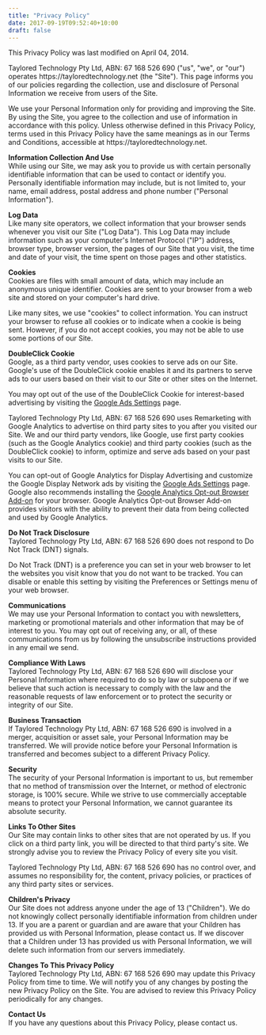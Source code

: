 ```yaml
---
title: "Privacy Policy"
date: 2017-09-19T09:52:40+10:00
draft: false
---
```


<p>This Privacy Policy was last modified on April 04, 2014.</p>
<p>Taylored Technology Pty Ltd, ABN: 67 168 526 690 ("us", "we", or "our") operates https://tayloredtechnology.net (the "Site"). This page informs you of our policies regarding the collection, use and disclosure of Personal Information we receive from users of the Site.</p>
<p>We use your Personal Information only for providing and improving the Site. By using the Site, you agree to the collection and use of information in accordance with this policy. Unless otherwise defined in this Privacy Policy, terms used in this Privacy Policy have the same meanings as in our Terms and Conditions, accessible at https://tayloredtechnology.net.</p>

<p><strong>Information Collection And Use</strong><br />While using our Site, we may ask you to provide us with certain personally identifiable information that can be used to contact or identify you. Personally identifiable information may include, but is not limited to, your name, email address, postal address and phone number ("Personal Information").</p>

<p><strong>Log Data</strong><br />Like many site operators, we collect information that your browser sends whenever you visit our Site ("Log Data"). This Log Data may include information such as your computer's Internet Protocol ("IP") address, browser type, browser version, the pages of our Site that you visit, the time and date of your visit, the time spent on those pages and other statistics.</p>

<p><strong>Cookies</strong><br />Cookies are files with small amount of data, which may include an anonymous unique identifier. Cookies are sent to your browser from a web site and stored on your computer's hard drive.</p>
<p>Like many sites, we use "cookies" to collect information. You can instruct your browser to refuse all cookies or to indicate when a cookie is being sent. However, if you do not accept cookies, you may not be able to use some portions of our Site.</p>

<p><strong>DoubleClick Cookie</strong><br />Google, as a third party vendor, uses cookies to serve ads on our Site. Google's use of the DoubleClick cookie enables it and its partners to serve ads to our users based on their visit to our Site or other sites on the Internet.</p>
<p>You may opt out of the use of the DoubleClick Cookie for interest-based advertising by visiting the <a href="http://www.google.com/ads/preferences/" rel="nofollow">Google Ads Settings</a> page.</p>

<p>Taylored Technology Pty Ltd, ABN: 67 168 526 690 uses Remarketing with Google Analytics to advertise on third party sites to you after you visited our Site. We and our third party vendors, like Google, use first party cookies (such as the Google Analytics cookie) and third party cookies (such as the DoubleClick cookie) to inform, optimize and serve ads based on your past visits to our Site.</p>
<p>You can opt-out of Google Analytics for Display Advertising and customize the Google Display Network ads by visiting the <a href="http://www.google.com/settings/ads" rel="nofollow">Google Ads Settings</a> page. Google also recommends installing the <a href="https://tools.google.com/dlpage/gaoptout" rel="nofollow">Google Analytics Opt-out Browser Add-on</a> for your browser. Google Analytics Opt-out Browser Add-on provides visitors with the ability to prevent their data from being collected and used by Google Analytics.</p>

<p><strong>Do Not Track Disclosure</strong><br />Taylored Technology Pty Ltd, ABN: 67 168 526 690 does not respond to Do Not Track (DNT) signals.</p>
<p>Do Not Track (DNT) is a preference you can set in your web browser to let the websites you visit know that you do not want to be tracked. You can disable or enable this setting by visiting the Preferences or Settings menu of your web browser.</p>

<p><strong>Communications</strong><br />We may use your Personal Information to contact you with newsletters, marketing or promotional materials and other information that may be of interest to you. You may opt out of receiving any, or all, of these communications from us by following the unsubscribe instructions provided in any email we send.</p>

<p><strong>Compliance With Laws</strong><br />Taylored Technology Pty Ltd, ABN: 67 168 526 690 will disclose your Personal Information where required to do so by law or subpoena or if we believe that such action is necessary to comply with the law and the reasonable requests of law enforcement or to protect the security or integrity of our Site.</p>

<p><strong>Business Transaction</strong><br />If Taylored Technology Pty Ltd, ABN: 67 168 526 690 is involved in a merger, acquisition or asset sale, your Personal Information may be transferred. We will provide notice before your Personal Information is transferred and becomes subject to a different Privacy Policy.</p>

<p><strong>Security</strong><br />The security of your Personal Information is important to us, but remember that no method of transmission over the Internet, or method of electronic storage, is 100% secure. While we strive to use commercially acceptable means to protect your Personal Information, we cannot guarantee its absolute security.</p>

<p><strong>Links To Other Sites</strong><br />Our Site may contain links to other sites that are not operated by us. If you click on a third party link, you will be directed to that third party's site. We strongly advise you to review the Privacy Policy of every site you visit.</p>
<p>Taylored Technology Pty Ltd, ABN: 67 168 526 690 has no control over, and assumes no responsibility for, the content, privacy policies, or practices of any third party sites or services.</p>

<p><strong>Children's Privacy</strong><br />Our Site does not address anyone under the age of 13 ("Children"). We do not knowingly collect personally identifiable information from children under 13. If you are a parent or guardian and are aware that your Children has provided us with Personal Information, please contact us. If we discover that a Children under 13 has provided us with Personal Information, we will delete such information from our servers immediately.</p>

<p><strong>Changes To This Privacy Policy</strong><br />Taylored Technology Pty Ltd, ABN: 67 168 526 690 may update this Privacy Policy from time to time. We will notify you of any changes by posting the new Privacy Policy on the Site. You are advised to review this Privacy Policy periodically for any changes.</p>

<p><strong>Contact Us</strong><br />If you have any questions about this Privacy Policy, please contact us.</p>
